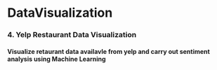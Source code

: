 # DataVisualization

### 4. Yelp Restaurant Data Visualization
#### Visualize retaurant data availavle from yelp and carry out sentiment analysis using Machine Learning
